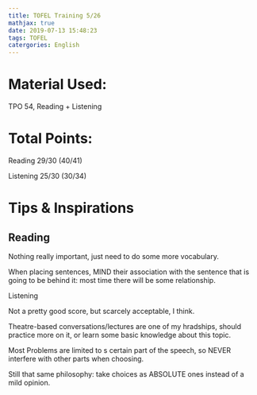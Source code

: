```yaml
---
title: TOFEL Training 5/26
mathjax: true
date: 2019-07-13 15:48:23
tags: TOFEL
catergories: English
---
```

# Material Used:

TPO 54, Reading + Listening

# Total Points:

Reading 29/30 (40/41)

Listening 25/30 (30/34)

# Tips & Inspirations

## Reading

Nothing really important, just need to do some more vocabulary.

When placing sentences, MIND their association with the sentence that is going to be behind it: most time there will be some relationship.

<!-- more -->

Listening

Not a pretty good score, but scarcely acceptable, I think.

Theatre-based conversations/lectures are one of my hradships, should practice more on it, or learn some basic knowledge about this topic.

Most Problems are limited to s certain part of the speech, so NEVER interfere with other parts when choosing.

Still that same philosophy: take choices as ABSOLUTE ones instead of a mild opinion.
